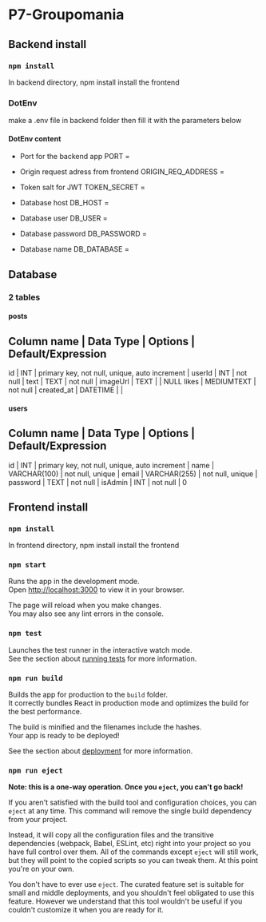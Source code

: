 # P7-Groupomania



## Backend install


### `npm install`
In backend directory, npm install install the frontend


### DotEnv
make a .env file in backend folder then fill it with the parameters below


#### DotEnv content

- Port for the backend app
PORT = 

- Origin request adress from frontend
ORIGIN_REQ_ADDRESS = 

- Token salt for JWT
TOKEN_SECRET = 

- Database host
DB_HOST = 

- Database user
DB_USER =

- Database password
DB_PASSWORD = 

- Database name
DB_DATABASE =




## Database


### 2 tables


#### posts

Column name | Data Type  | Options                                       | Default/Expression
-------------------------------------------------------------------------------------------
id          |  INT       | primary key, not null, unique, auto increment |
userId      |  INT       | not null                                      |
text        |  TEXT      | not null                                      |
imageUrl    |  TEXT      |                                               | NULL
likes       | MEDIUMTEXT | not null                                      |
created_at  | DATETIME   |                                               |



#### users

Column name | Data Type     | Options                                       | Default/Expression
-------------------------------------------------------------------------------------------
id          |  INT          | primary key, not null, unique, auto increment |
name        |  VARCHAR(100) | not null, unique                              |
email       |  VARCHAR(255) | not null, unique                              |
password    |  TEXT         | not null                                      |
isAdmin     |  INT          | not null                                      | 0









## Frontend install



### `npm install`
In frontend directory, npm install install the frontend

### `npm start`

Runs the app in the development mode.\
Open [http://localhost:3000](http://localhost:3000) to view it in your browser.

The page will reload when you make changes.\
You may also see any lint errors in the console.

### `npm test`

Launches the test runner in the interactive watch mode.\
See the section about [running tests](https://facebook.github.io/create-react-app/docs/running-tests) for more information.

### `npm run build`

Builds the app for production to the `build` folder.\
It correctly bundles React in production mode and optimizes the build for the best performance.

The build is minified and the filenames include the hashes.\
Your app is ready to be deployed!

See the section about [deployment](https://facebook.github.io/create-react-app/docs/deployment) for more information.

### `npm run eject`

**Note: this is a one-way operation. Once you `eject`, you can't go back!**

If you aren't satisfied with the build tool and configuration choices, you can `eject` at any time. This command will remove the single build dependency from your project.

Instead, it will copy all the configuration files and the transitive dependencies (webpack, Babel, ESLint, etc) right into your project so you have full control over them. All of the commands except `eject` will still work, but they will point to the copied scripts so you can tweak them. At this point you're on your own.

You don't have to ever use `eject`. The curated feature set is suitable for small and middle deployments, and you shouldn't feel obligated to use this feature. However we understand that this tool wouldn't be useful if you couldn't customize it when you are ready for it.

